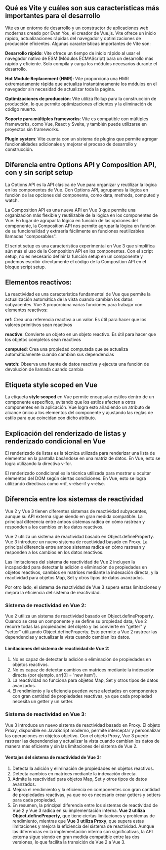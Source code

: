 ## Qué es Vite y cuáles son sus características más importantes para el desarrollo

Vite es un entorno de desarrollo y un constructor de aplicaciones web modernas creado por Evan You, el creador de Vue.js. Vite ofrece un inicio rápido, actualizaciones rápidas del navegador y optimizaciones de producción eficientes. Algunas características importantes de Vite son:

**Desarrollo rápido**: Vite ofrece un tiempo de inicio rápido al usar el navegador nativo de ESM (Módulos ECMAScript) para un desarrollo más rápido y eficiente. Solo compila y carga los módulos necesarios durante el desarrollo.

**Hot Module Replacement (HMR)**: Vite proporciona una HMR extremadamente rápida que actualiza instantáneamente los módulos en el navegador sin necesidad de actualizar toda la página.

**Optimizaciones de producción**: Vite utiliza Rollup para la construcción de producción, lo que permite optimizaciones eficientes y la eliminación de código muerto.

**Soporte para múltiples frameworks**: Vite es compatible con múltiples frameworks, como Vue, React y Svelte, y también puede utilizarse en proyectos sin frameworks.

**Plugin system**: Vite cuenta con un sistema de plugins que permite agregar funcionalidades adicionales y mejorar el proceso de desarrollo y construcción.

## Diferencia entre Options API y Composition API, con y sin script setup
La Options API es la API clásica de Vue para organizar y reutilizar la lógica en los componentes de Vue. Con Options API, agrupamos la lógica en función de las opciones del componente, como data, methods, computed y watch.

La Composition API es una nueva API en Vue 3 que permite una organización más flexible y reutilizable de la lógica en los componentes de Vue. En lugar de agrupar la lógica en función de las opciones del componente, la Composition API nos permite agrupar la lógica en función de su funcionalidad y extraerla fácilmente en funciones reutilizables llamadas "composables".

El script setup es una característica experimental en Vue 3 que simplifica aún más el uso de la Composition API en los componentes. Con el script setup, no es necesario definir la función setup en un componente y podemos escribir directamente el código de la Composition API en el bloque script setup.

## Elementos reactivos:
La reactividad es una característica fundamental de Vue que permite la actualización automática de la vista cuando cambian los datos subyacentes. Vue 3 proporciona varias funciones para trabajar con elementos reactivos:

**ref**: Crea una referencia reactiva a un valor. Es útil para hacer que los valores primitivos sean reactivos

**reactive**: Convierte un objeto en un objeto reactivo. Es útil para hacer que los objetos completos sean reactivos

**computed**: Crea una propiedad computada que se actualiza automáticamente cuando cambian sus dependencias

**watch**: Observa una fuente de datos reactiva y ejecuta una función de devolución de llamada cuando cambia


## Etiqueta style scoped en Vue
La etiqueta **style scoped** en Vue permite encapsular estilos dentro de un componente específico, evitando que los estilos afecten a otros componentes en la aplicación. Vue logra esto añadiendo un atributo de alcance único a los elementos del componente y ajustando las reglas de estilo para que coincidan con dicho atributo.

## Explicación del renderizado de listas y renderizado condicional en Vue
El renderizado de listas es la técnica utilizada para renderizar una lista de elementos en la pantalla basándose en una matriz de datos. En Vue, esto se logra utilizando la directiva v-for.

El renderizado condicional es la técnica utilizada para mostrar u ocultar elementos del DOM según ciertas condiciones. En Vue, esto se logra utilizando directivas como v-if, v-else-if y v-else.


## Diferencia entre los sistemas de reactividad 
Vue 2 y Vue 3 tienen diferentes sistemas de reactividad subyacentes, aunque su API externa sigue siendo en gran medida compatible. La principal diferencia entre ambos sistemas radica en cómo rastrean y responden a los cambios en los datos reactivos.

Vue 2 utiliza un sistema de reactividad basado en Object.defineProperty. Vue 3 introduce un nuevo sistema de reactividad basado en Proxy. La principal diferencia entre ambos sistemas radica en cómo rastrean y responden a los cambios en los datos reactivos.

Las limitaciones del sistema de reactividad de Vue 2 incluyen la incapacidad para detectar la adición o eliminación de propiedades en objetos reactivos, cambios en matrices mediante la indexación directa, y la reactividad para objetos Map, Set y otros tipos de datos avanzados.

Por otro lado, el sistema de reactividad de Vue 3 supera estas limitaciones y mejora la eficiencia del sistema de reactividad.

### Sistema de reactividad en Vue 2:
Vue 2 utiliza un sistema de reactividad basado en Object.defineProperty. Cuando se crea un componente y se define su propiedad data, Vue 2 recorre todas las propiedades del objeto y las convierte en "getter" y "setter" utilizando Object.defineProperty. Esto permite a Vue 2 rastrear las dependencias y actualizar la vista cuando cambian los datos.

#### Limitaciones del sistema de reactividad de Vue 2:

1. No es capaz de detectar la adición o eliminación de propiedades en objetos reactivos.
2. No es capaz de detectar cambios en matrices mediante la indexación directa (por ejemplo, arr[0] = 'new item').
3. La reactividad no funciona para objetos Map, Set y otros tipos de datos avanzados.
4. El rendimiento y la eficiencia pueden verse afectados en componentes con gran cantidad de propiedades reactivas, ya que cada propiedad necesita un getter y un setter.

### Sistema de reactividad en Vue 3:
Vue 3 introduce un nuevo sistema de reactividad basado en Proxy. El objeto Proxy, disponible en JavaScript moderno, permite interceptar y personalizar las operaciones en objetos objetivo. Con el objeto Proxy, Vue 3 puede rastrear las dependencias y actualizar la vista cuando cambian los datos de manera más eficiente y sin las limitaciones del sistema de Vue 2.

#### Ventajas del sistema de reactividad de Vue 3:

1. Detecta la adición y eliminación de propiedades en objetos reactivos.
2. Detecta cambios en matrices mediante la indexación directa.
3. Admite la reactividad para objetos Map, Set y otros tipos de datos avanzados.
4. Mejora el rendimiento y la eficiencia en componentes con gran cantidad de propiedades reactivas, ya que no es necesario crear getters y setters para cada propiedad.
5. En resumen, la principal diferencia entre los sistemas de reactividad de Vue 2 y Vue 3 radica en su implementación interna. **Vue 2 utiliza Object.defineProperty**, que tiene ciertas limitaciones y problemas de rendimiento, mientras que **Vue 3 utiliza Proxy**, que supera estas limitaciones y mejora la eficiencia del sistema de reactividad. Aunque las diferencias en la implementación interna son significativas, la API externa sigue siendo en gran medida compatible entre las dos versiones, lo que facilita la transición de Vue 2 a Vue 3.





